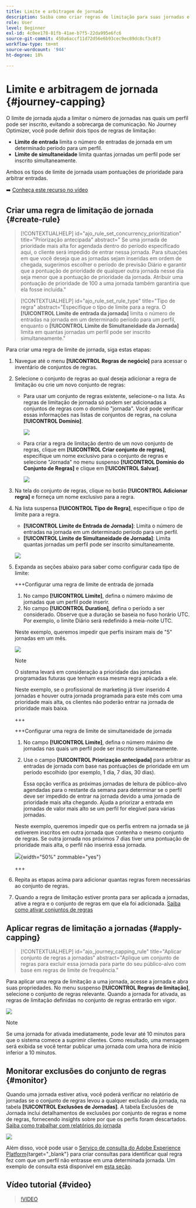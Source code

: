 ```yaml
---
title: Limite e arbitragem de jornada
description: Saiba como criar regras de limitação para suas jornadas e como arbitrar a entrada de jornada
role: User
level: Beginner
exl-id: 4c0ee178-81fb-41ae-b7f5-22da995e6fc6
source-git-commit: 450a6accf11d72d56e6b93cec9ec89dc8cf3c8f3
workflow-type: tm+mt
source-wordcount: '944'
ht-degree: 18%

---
```


# Limite e arbitragem de jornada {#journey-capping}

O limite de jornada ajuda a limitar o número de jornadas nas quais um perfil pode ser inscrito, evitando a sobrecarga de comunicação. No Journey Optimizer, você pode definir dois tipos de regras de limitação:

* **Limite de entrada** limita o número de entradas de jornada em um determinado período para um perfil.
* **Limite de simultaneidade** limita quantas jornadas um perfil pode ser inscrito simultaneamente.

Ambos os tipos de limite de jornada usam pontuações de prioridade para arbitrar entradas.

➡️ [Conheça este recurso no vídeo](#video)

## Criar uma regra de limitação de jornada {#create-rule}

>[!CONTEXTUALHELP]
>id="ajo_rule_set_concurrency_prioritization"
>title="Priorização antecipada"
>abstract=" Se uma jornada de prioridade mais alta for agendada dentro do período especificado aqui, o cliente será impedido de entrar nessa jornada. Para situações em que você deseja que as jornadas sejam inseridas em ordem de chegada, sugerimos escolher o período de previsão Diário e garantir que a pontuação de prioridade de qualquer outra jornada nesse dia seja menor que a pontuação de prioridade da jornada. Atribuir uma pontuação de prioridade de 100 a uma jornada também garantiria que ela fosse incluída."

>[!CONTEXTUALHELP]
>id="ajo_rule_set_rule_type"
>title="Tipo de regra"
>abstract="Especifique o tipo de limite para a regra. O **[!UICONTROL Limite de entrada da jornada]** limita o número de entradas na jornada em um determinado período para um perfil, enquanto o **[!UICONTROL Limite de Simultaneidade da Jornada]** limita em quantas jornadas um perfil pode ser inscrito simultaneamente."

Para criar uma regra de limite de jornada, siga estas etapas:

1. Navegue até o menu **[!UICONTROL Regras de negócio]** para acessar o inventário de conjuntos de regras.

1. Selecione o conjunto de regras ao qual deseja adicionar a regra de limitação ou crie um novo conjunto de regras:

   * Para usar um conjunto de regras existente, selecione-o na lista. As regras de limitação de jornada só podem ser adicionadas a conjuntos de regras com o domínio &quot;jornada&quot;. Você pode verificar essas informações nas listas de conjuntos de regras, na coluna **[!UICONTROL Domínio]**.

     ![](assets/journey-capping-list.png)

   * Para criar a regra de limitação dentro de um novo conjunto de regras, clique em **[!UICONTROL Criar conjunto de regras]**, especifique um nome exclusivo para o conjunto de regras e selecione &quot;Jornada&quot; no menu suspenso **[!UICONTROL Domínio do Conjunto de Regras]** e clique em **[!UICONTROL Salvar]**.

     ![](assets/journey-capping-rule-set.png)

1. Na tela do conjunto de regras, clique no botão **[!UICONTROL Adicionar regra]** e forneça um nome exclusivo para a regra.

1. Na lista suspensa **[!UICONTROL Tipo de Regra]**, especifique o tipo de limite para a regra.

   * **[!UICONTROL Limite de Entrada de Jornada]**: Limita o número de entradas na jornada em um determinado período para um perfil.
   * **[!UICONTROL Limite de Simultaneidade de Jornada]**: Limita quantas jornadas um perfil pode ser inscrito simultaneamente.

   ![](assets/journey-capping-concurrency.png)

1. Expanda as seções abaixo para saber como configurar cada tipo de limite:

   +++Configurar uma regra de limite de entrada de jornada

   1. No campo **[!UICONTROL Limite]**, defina o número máximo de jornadas que um perfil pode inserir.
   1. No campo **[!UICONTROL Duration]**, defina o período a ser considerado. Observe que a duração se baseia no fuso horário UTC. Por exemplo, o limite Diário será redefinido à meia-noite UTC.

   Neste exemplo, queremos impedir que perfis insiram mais de &quot;5&quot; jornadas em um mês.

   ![](assets/journey-capping-entry-example.png)

   >[!NOTE]
   >
   >O sistema levará em consideração a prioridade das jornadas programadas futuras que tenham essa mesma regra aplicada a ele.
   >
   >Neste exemplo, se o profissional de marketing já tiver inserido 4 jornadas e houver outra jornada programada para este mês com uma prioridade mais alta, os clientes não poderão entrar na jornada de prioridade mais baixa.

   +++

   +++Configurar uma regra de limite de simultaneidade de jornada 

   1. No campo **[!UICONTROL Limite]**, defina o número máximo de jornadas nas quais um perfil pode ser inscrito simultaneamente.

   1. Use o campo **[!UICONTROL Priorização antecipada]** para arbitrar as entradas de jornada com base nas pontuações de prioridade em um período escolhido (por exemplo, 1 dia, 7 dias, 30 dias).

      Essa opção verifica as próximas jornadas de leitura de público-alvo agendadas para o restante da semana para determinar se o perfil deve ser impedido de entrar na jornada devido a uma jornada de prioridade mais alta chegando. Ajuda a priorizar a entrada em jornadas de valor mais alto se um perfil for elegível para várias jornadas.

   Neste exemplo, queremos impedir que os perfis entrem na jornada se já estiverem inscritos em outra jornada que contenha o mesmo conjunto de regras. Se outra jornada nos próximos 7 dias tiver uma pontuação de prioridade mais alta, o perfil não inserirá essa jornada.

   ![](assets/journey-capping-concurrency-example.png){width="50%" zommable="yes"}

   +++

1. Repita as etapas acima para adicionar quantas regras forem necessárias ao conjunto de regras.

1. Quando a regra de limitação estiver pronta para ser aplicada a jornadas, ative a regra e o conjunto de regras em que ela foi adicionada. [Saiba como ativar conjuntos de regras](../conflict-prioritization/rule-sets.md#create)

## Aplicar regras de limitação a jornadas {#apply-capping}

>[!CONTEXTUALHELP]
>id="ajo_journey_capping_rule"
>title="Aplicar conjunto de regras a jornadas"
>abstract="Aplique um conjunto de regras para excluir essa jornada para parte do seu público-alvo com base em regras de limite de frequência."

Para aplicar uma regra de limitação a uma jornada, acesse a jornada e abra suas propriedades. No menu suspenso **[!UICONTROL Regras de limitação]**, selecione o conjunto de regras relevante. Quando a jornada for ativada, as regras de limitação definidas no conjunto de regras entrarão em vigor.

![](assets/journey-capping-apply.png)

>[!NOTE]
>
>Se uma jornada for ativada imediatamente, pode levar até 10 minutos para que o sistema comece a suprimir clientes. Como resultado, uma mensagem será exibida se você tentar publicar uma jornada com uma hora de início inferior a 10 minutos.

## Monitorar exclusões do conjunto de regras {#monitor}

Quando uma jornada estiver ativa, você poderá verificar no relatório de jornadas se o conjunto de regras levou a qualquer exclusão da jornada, na tabela **[!UICONTROL Exclusões de Jornadas]**. A tabela Exclusões de Jornada inclui detalhamentos de exclusões por conjunto de regras e nome de regras, fornecendo insights sobre por que os perfis foram descartados. [Saiba como trabalhar com relatórios do jornada](../reports/journey-global-report-cja.md)

![](assets/journey-report.png)

Além disso, você pode usar o [Serviço de consulta do Adobe Experience Platform](https://experienceleague.adobe.com/docs/experience-platform/query/api/getting-started.html){target="_blank"} para criar consultas para identificar qual regra fez com que um perfil não entrasse em uma determinada jornada. Um exemplo de consulta está disponível em [esta seção](../reports/query-examples.md#common-queries).

## Vídeo tutorial {#video}

>[!VIDEO](https://video.tv.adobe.com/v/3435530?quality=12)
